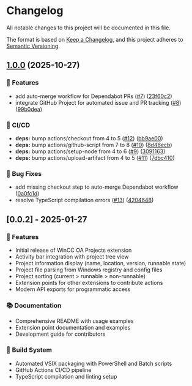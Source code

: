 # Changelog

All notable changes to this project will be documented in this file.

The format is based on [Keep a Changelog](https://keepachangelog.com/en/1.0.0/),
and this project adheres to [Semantic Versioning](https://semver.org/spec/v2.0.0.html).

## [1.0.0](https://github.com/mPokornyETM/vs-code-wincc-oa-projects-viewer/compare/v0.1.0...v1.0.0) (2025-10-27)


### 🚀 Features

* add auto-merge workflow for Dependabot PRs ([#7](https://github.com/mPokornyETM/vs-code-wincc-oa-projects-viewer/issues/7)) ([23f60c2](https://github.com/mPokornyETM/vs-code-wincc-oa-projects-viewer/commit/23f60c2412aefd27d4d6751909a6429741f5cb7a))
* integrate GitHub Project for automated issue and PR tracking ([#8](https://github.com/mPokornyETM/vs-code-wincc-oa-projects-viewer/issues/8)) ([99b0dea](https://github.com/mPokornyETM/vs-code-wincc-oa-projects-viewer/commit/99b0dea610cf542fae4b20dfa272674e85dd1cf9))


### 👷 CI/CD

* **deps:** bump actions/checkout from 4 to 5 ([#12](https://github.com/mPokornyETM/vs-code-wincc-oa-projects-viewer/issues/12)) ([bb9ae00](https://github.com/mPokornyETM/vs-code-wincc-oa-projects-viewer/commit/bb9ae00ea136823ac97d1de6490f04a8ce595b23))
* **deps:** bump actions/github-script from 7 to 8 ([#10](https://github.com/mPokornyETM/vs-code-wincc-oa-projects-viewer/issues/10)) ([8d46ecb](https://github.com/mPokornyETM/vs-code-wincc-oa-projects-viewer/commit/8d46ecb07b2a23f991152bb55f038b899e698358))
* **deps:** bump actions/setup-node from 4 to 6 ([#9](https://github.com/mPokornyETM/vs-code-wincc-oa-projects-viewer/issues/9)) ([3091163](https://github.com/mPokornyETM/vs-code-wincc-oa-projects-viewer/commit/309116330e3518f005ce216f5d414d5162c476b5))
* **deps:** bump actions/upload-artifact from 4 to 5 ([#11](https://github.com/mPokornyETM/vs-code-wincc-oa-projects-viewer/issues/11)) ([7dbc410](https://github.com/mPokornyETM/vs-code-wincc-oa-projects-viewer/commit/7dbc410cf057b06b73d1dea156bc40a9255cf467))


### 🐛 Bug Fixes

* add missing checkout step to auto-merge Dependabot workflow ([0a0fc1d](https://github.com/mPokornyETM/vs-code-wincc-oa-projects-viewer/commit/0a0fc1dbf7f1e9dd2468fd799a6647fb5dd8f774))
* resolve TypeScript compilation errors ([#13](https://github.com/mPokornyETM/vs-code-wincc-oa-projects-viewer/issues/13)) ([4204648](https://github.com/mPokornyETM/vs-code-wincc-oa-projects-viewer/commit/42046486a68caf91110e0f86c3450e4527fe3d49))

## [0.0.2] - 2025-01-27

### 🚀 Features

- Initial release of WinCC OA Projects extension
- Activity bar integration with project tree view
- Project information display (name, location, version, runnable state)
- Project file parsing from Windows registry and config files  
- Project sorting (current > runnable > non-runnable)
- Extension points for other extensions to contribute actions
- Modern API exports for programmatic access

### 📚 Documentation

- Comprehensive README with usage examples
- Extension point documentation and examples
- Development guide for contributors

### 🔧 Build System

- Automated VSIX packaging with PowerShell and Batch scripts
- GitHub Actions CI/CD pipeline
- TypeScript compilation and linting setup
